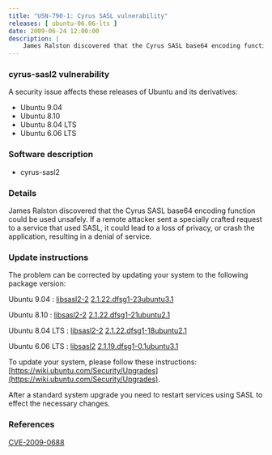 ```yaml
---
title: "USN-790-1: Cyrus SASL vulnerability"
releases: [ ubuntu-06.06-lts ]
date: 2009-06-24 12:00:00
description: |
    James Ralston discovered that the Cyrus SASL base64 encoding function could be used unsafely.  If a remote attacker sent a specially crafted request to a service that used SASL, it could lead to a loss of privacy, or crash the application, resulting in a denial of service. 
--- 
```

 
### cyrus-sasl2 vulnerability

A security issue affects these releases of Ubuntu and its derivatives:

* Ubuntu 9.04
* Ubuntu 8.10
* Ubuntu 8.04 LTS
* Ubuntu 6.06 LTS

### Software description

* cyrus-sasl2 

### Details

James Ralston discovered that the Cyrus SASL base64 encoding function could be used unsafely. If a remote attacker sent a specially crafted request to a service that used SASL, it could lead to a loss of privacy, or crash the application, resulting in a denial of service. 

### Update instructions

The problem can be corrected by updating your system to the following package version:

Ubuntu 9.04
 : [libsasl2-2](https://launchpad.net/ubuntu/+source/cyrus-sasl2) <span> [2.1.22.dfsg1-23ubuntu3.1](https://launchpad.net/ubuntu/+source/cyrus-sasl2/2.1.22.dfsg1-23ubuntu3.1) </span> 

Ubuntu 8.10
 : [libsasl2-2](https://launchpad.net/ubuntu/+source/cyrus-sasl2) <span> [2.1.22.dfsg1-21ubuntu2.1](https://launchpad.net/ubuntu/+source/cyrus-sasl2/2.1.22.dfsg1-21ubuntu2.1) </span> 

Ubuntu 8.04 LTS
 : [libsasl2-2](https://launchpad.net/ubuntu/+source/cyrus-sasl2) <span> [2.1.22.dfsg1-18ubuntu2.1](https://launchpad.net/ubuntu/+source/cyrus-sasl2/2.1.22.dfsg1-18ubuntu2.1) </span> 

Ubuntu 6.06 LTS
 : [libsasl2](https://launchpad.net/ubuntu/+source/cyrus-sasl2) <span> [2.1.19.dfsg1-0.1ubuntu3.1](https://launchpad.net/ubuntu/+source/cyrus-sasl2/2.1.19.dfsg1-0.1ubuntu3.1) </span> 

To update your system, please follow these instructions: [https://wiki.ubuntu.com/Security/Upgrades](https://wiki.ubuntu.com/Security/Upgrades).

After a standard system upgrade you need to restart services using SASL to effect the necessary changes. 

### References

 [CVE-2009-0688](http://people.ubuntu.com/~ubuntu-security/cve/CVE-2009-0688)
 
